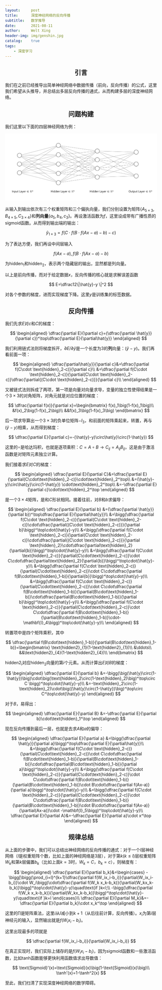 ```yaml
---
layout:     post
title:      深度神经网络的反向传播
subtitle:   数学推导
date:       2021-08-11
author:     Welt Xing
header-img: img/genshin.jpg
catalog:    true
tags:
    - 深度学习
---
```


## <center>引言

我们在之前已经推导出简单神经网络中数据传播（前向，反向传播）的公式，这里我们希望从头推导，并总结出多层反向传播的通式，从而构建多层的深度神经网络。

## <center>问题构建

我们这里以下面的四层神经网络为例：

![image-20210810153837384](/img/image-20210810153837384.png)

从输入到输出依次有三个权重矩阵和三个偏执向量，我们分别设置为矩阵$\{A_{5\times3},B_{4\times5},C_{3\times 4}\}$​​​​和**列向量**$\{a_5,b_4,c_3\}$​​​​。再设激活函数为$f$​​​​​，这里设成带有广播性质的sigmoid函数。从而得到输出端的输出：

$$
\hat{y}_{1\times3}=f\bigg(C\cdot f\big(B\cdot f(Ax-a)-b\big)-c\bigg)
$$

为了表达方便，我们再设中间层输入

$$
f(Ax-a),f\big(B\cdot f(Ax-a)-b\big)
$$

为$\text{hidden}_1$​和$\text{hidden}_2$​，表示两个隐藏层的输出，显然都是列向量。

以上是前向传播，而对于给定数据$x$​，反向传播的核心就是求解误差函数

$$
E=\dfrac12\|\hat{y}-y \|^2
$$

对各个参数的梯度，进而实现梯度下降。这里$y$是训练集的标签数据。

## <center>反向传播

我们先求$E$​对$c$​和$C$​的梯度：

$$
\begin{aligned}
\dfrac{\partial E}{\partial c}=(\dfrac{\partial \hat{y}}{\partial c})^\top\dfrac{\partial E}{\partial\hat{y}}
\end{aligned}
$$

我们利用链式法则将梯度拆开，$\partial E/\partial\hat{y}$​是一个长度为3的**列**向量：$(\hat{y}-y)$​​​。我们再看前面一项：

$$
\begin{aligned}
\dfrac{\partial\hat{y}}{\partial c}&=\dfrac{\partial f(C\cdot \text{hidden}_2-c)}{\partial c}\\
&=\dfrac{\partial f(C\cdot \text{hidden}_2-c)}{\partial(C\cdot \text{hidden}_2-c)}\dfrac{\partial{(C\cdot \text{hidden}_2-c)}}{\partial c}\\
\end{aligned}
$$

又被链式法则拆成了两项，第一项是向量对向量求导，变量的独立性使得结果是一个$3\times 3$的对角矩阵，对角元就是对应位置的梯度：

$$
\dfrac{\partial f(x)}{\partial x}=\begin{bmatrix}
f(x)_1\big(1-f(x)_1\big)\\
&f(x)_2\big(1-f(x)_2\big)\\
&&f(x)_3\big(1-f(x)_3\big)
\end{bmatrix}
$$

后一项求导算出一个$3\times3$的负单位矩阵$-I_{3}$​​，和前面的矩阵乘起来，转置，再与$(\hat{y}-y)$相乘，从而得到梯度：

$$
\dfrac{\partial E}{\partial c}=-(\hat{y}-y)\circ\hat{y}\circ(1-\hat{y})
$$

这里的$\circ$是哈达玛积，也就是逐项乘积：$C=A\circ B\to C_{ij}=A_{ij}B_{ij}$​，这是由于激活函数是对矩阵元素独立计算。​​

我们接着求$E$对$C$的梯度：

$$
\begin{aligned}
\dfrac{\partial E}{\partial C}&=\dfrac{\partial E}{\partial(C\cdot\text{hidden}_2-c)}\cdot\text{hidden}_2^\top\\
&=(\hat{y}-y)\circ\hat{y}\circ(1-\hat{y}) \cdot\text{hidden}_2^\top\\
&=-\dfrac{\partial E}{\partial c}\cdot\text{hidden}_2^\top
\end{aligned}
$$

是一个$3\times 4$矩阵，是和$C$​形状相同。接着往前，对$B$和$b$求偏导：

$$
\begin{aligned}
\dfrac{\partial E}{\partial b}
&=(\dfrac{\partial \hat{y}}{\partial b})^\top\dfrac{\partial E}{\partial\hat{y}}\\
&=\bigg(\dfrac{\partial f(C\cdot \text{hidden}_2-c)}{\partial(C\cdot \text{hidden}_2-c)}\cdot\dfrac{\partial{(C\cdot \text{hidden}_2-c)}}{\partial b}\bigg)^\top\cdot(\hat{y}-y)\\
&=\bigg(\dfrac{\partial f(C\cdot \text{hidden}_2-c)}{\partial(C\cdot \text{hidden}_2-c)}\cdot\dfrac{\partial{(C\cdot \text{hidden}_2-c)}}{\partial \text{hidden}_2}\cdot\dfrac{\partial\text{hidden}_2}{\partial{b}}\bigg)^\top\cdot(\hat{y}-y)\\
&=\bigg(\dfrac{\partial f(C\cdot \text{hidden}_2-c)}{\partial(C\cdot\text{hidden}_2-c)}\cdot C\cdot\dfrac{\partial\text{hidden}_2}{\partial{b}}\bigg)^\top\cdot(\hat{y}-y)\\
&=\bigg(\dfrac{\partial f(C\cdot \text{hidden}_2-c)}{\partial(C\cdot\text{hidden}_2-c)}\cdot C\cdot\dfrac{\partial f(B\cdot\text{hidden}_1-b)}{\partial{b}}\bigg)^\top\cdot(\hat{y}-y)\\
&=\bigg(\dfrac{\partial f(C\cdot \text{hidden}_2-c)}{\partial(C\cdot\text{hidden}_2-c)}\cdot C\cdot\dfrac{\partial f(B\cdot\text{hidden}_1-b)}{\partial(B\cdot\text{hidden}_1-b)}\cdot\dfrac{\partial(B\cdot\text{hidden}_1-b)}{\partial b}\bigg)^\top\cdot(\hat{y}-y)\\
&=\bigg(\dfrac{\partial f(C\cdot \text{hidden}_2-c)}{\partial(C\cdot\text{hidden}_2-c)}\cdot C\cdot\dfrac{\partial f(B\cdot\text{hidden}_1-b)}{\partial(B\cdot\text{hidden}_1-b)}\cdot-\mathbf{I}_4\bigg)^\top\cdot(\hat{y}-y)\\
\end{aligned}
$$

转置项中是四个矩阵乘积，其中

$$
\dfrac{\partial f(B\cdot\text{hidden}_1-b)}{\partial(B\cdot\text{hidden}_1-b)}=\begin{bmatrix}
\text{hidden2}_{1}(1-\text{hidden2}_{1})\\
&\ddots\\
&&\text{hidden2}_{4}(1-\text{hidden2}_{4})\\
\end{bmatrix}
$$

$\text{hidden2}_i$对应$\text{hidden}_2$向量的第$i$​个元素。从而计算出$E$对$B$的梯度：

$$
\begin{aligned}
\dfrac{\partial E}{\partial b}
&=-\bigg(\big(\hat{y}\circ(1-\hat{y})\big)\cdot\big(\text{hidden}_2\circ(1-\text{hidden}_2)\big)^\top\circ C \bigg)^\top\cdot(\hat{y}-y)\\
&=-\text{hidden}_2\circ(1-\text{hidden}_2)\cdot\big((\hat{y}\circ(1-\hat{y})\big)^\top\circ C^\top\cdot(\hat{y}-y)
\end{aligned}
$$

对于$B$​，易得出：

$$
\begin{aligned}
\dfrac{\partial E}{\partial B}
&=-\dfrac{\partial E}{\partial b}\cdot\text{hidden}_1^\top
\end{aligned}
$$

现在反向传播到最后一层，也就是去求$A$和$a$的偏导：

$$
\begin{aligned}
\dfrac{\partial E}{\partial a}
&=\bigg(\dfrac{\partial \hat{y}}{\partial a}\bigg)^\top\dfrac{\partial E}{\partial\hat{y}}\\
&=\bigg(\dfrac{\partial f(C\cdot \text{hidden}_2-c)}{\partial(C\cdot\text{hidden}_2-c)}\cdot C\cdot\dfrac{\partial f(B\cdot\text{hidden}_1-b)}{\partial(B\cdot\text{hidden}_1-b)}\cdot\dfrac{\partial(B\cdot\text{hidden}_1-b)}{\partial a}\bigg)^\top\cdot(\hat{y}-y)\\
&=\bigg(\dfrac{\partial f(C\cdot \text{hidden}_2-c)}{\partial(C\cdot\text{hidden}_2-c)}\cdot C\cdot\dfrac{\partial f(B\cdot\text{hidden}_1-b)}{\partial(B\cdot\text{hidden}_1-b)}\cdot B\cdot\dfrac{\partial f(Ax-a)}{\partial a}\bigg)^\top\cdot(\hat{y}-y)\\
&=\bigg(\dfrac{\partial f(C\cdot \text{hidden}_2-c)}{\partial(C\cdot\text{hidden}_2-c)}\cdot C\cdot\dfrac{\partial f(B\cdot\text{hidden}_1-b)}{\partial(B\cdot\text{hidden}_1-b)}\cdot B\cdot\dfrac{\partial f(Ax-a)}{\partial(Ax-a)}\cdot -\mathbf{I}_5\bigg)^\top\cdot(\hat{y}-y)\\
\dfrac{\partial E}{\partial A}&=-\dfrac{\partial E}{\partial a}\cdot x^\top
\end{aligned}
$$

## <center>规律总结

从上面的步骤中，我们可以总结出神经网络的反向传播的通式：对于一个$l$​​​​​​层神经网络（$l$​​​​​​是权重矩阵个数，比如上面的神经网络是3层），对于第$k(k\leq l)$​​​​​​层权重矩阵$W_k$​​​​​​和第$k$​​​​​​层偏置$b_k$​​​​​​（比如上面$k=3$​​​​​​时，$W_k=C$​​​​​​，$b_k=c$​​​​​​​​），则梯度有：

$$
\begin{aligned}
\dfrac{\partial E}{\partial b_k}&=\begin{cases}
-\bigg[\bigg(\prod_{i=l}^{k+1}\dfrac{\partial f(W_ix_i-b_i)}{\partial(W_ix_i-b_i)}\cdot W_i\bigg)\cdot\dfrac{\partial f(W_k x_k-b_k)}{\partial(W_kx_k-b_k)}\bigg]^\top\cdot(\hat{y}-y)\quad\text{if }k<l;\\
-\bigg(\dfrac{\partial f(W_k x_k-b_k)}{\partial(W_kx_k-b_k)}\bigg)^\top\cdot(\hat{y}-y)\quad\text{if }k=l
\end{cases}\\
\dfrac{\partial E}{\partial M_k}&=-\dfrac{\partial E}{\partial b_k}\cdot x_k^\top
\end{aligned}
$$

这里的$\prod$​​​是矩阵乘法，这里$i$​从$l$​减小到$k+1$​（从后往前计算，反向传播）。$x_i$​​为第$i$层神经元的输入，显然输出就是$f(W_ix_i-b_i)$​。

这里出现最多的项就是

$$
\dfrac{\partial f(W_ix_i-b_i)}{\partial(W_ix_i-b_i)}
$$

在真正实现时，我们实际上储存的是$f(W_ix_i-b_i)$，因为sigmoid函数和一些激活函数，比如tanh函数能够更快利用函数值求出导数值：

$$
\text{Sigmoid}'(x)=\text{Sigmoid}(x)\big(1-\text{Sigmoid}(x)\big)\\
\tanh'(x)=1-\tanh^2(x)
$$

至此，我们扫清了实现深度神经网络的数学障碍。
